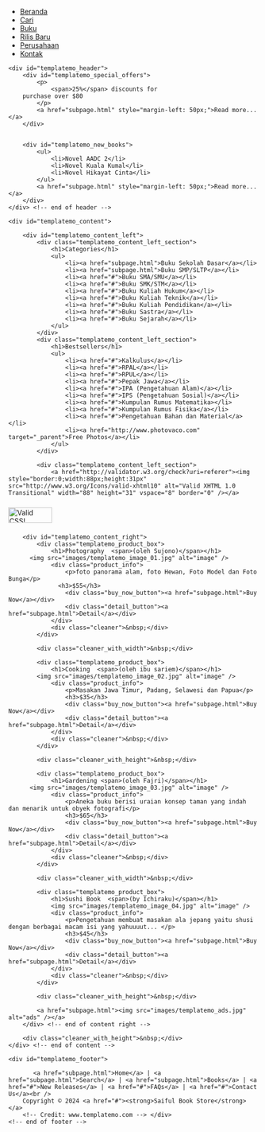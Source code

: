 <!DOCTYPE html PUBLIC "-//W3C//DTD XHTML 1.0 Transitional//EN" "http://www.w3.org/TR/xhtml1/DTD/xhtml1-transitional.dtd">
<html xmlns="http://www.w3.org/1999/xhtml">
<head>
<meta http-equiv="Content-Type" content="text/html; charset=utf-8" />
<title>Toko Buku Saiful, Semua Ada</title>
<meta name="keywords" content="" />
<meta name="description" content="" />
<link href="templatemo_style.css" rel="stylesheet" type="text/css" />
</head>
<body>
<!--  Free CSS Templates from www.templatemo.com -->
<div id="templatemo_container">
	<div id="templatemo_menu">
    	<ul>
            <li><a href="index.html" class="current">Beranda</a></li>
            <li><a href="subpage.html">Cari</a></li>
            <li><a href="subpage.html">Buku</a></li>            
            <li><a href="subpage.html">Rilis Baru</a></li>  
            <li><a href="#">Perusahaan</a></li> 
            <li><a href="#">Kontak</a></li>
    	</ul>
    </div> <!-- end of menu -->
    
    <div id="templatemo_header">
    	<div id="templatemo_special_offers">
        	<p>
                <span>25%</span> discounts for
        purchase over $80
        	</p>
			<a href="subpage.html" style="margin-left: 50px;">Read more...</a>
        </div>
        
        
        <div id="templatemo_new_books">
        	<ul>
                <li>Novel AADC 2</li>
                <li>Novel Kuala Kumal</li>
                <li>Novel Hikayat Cinta</li>
            </ul>
            <a href="subpage.html" style="margin-left: 50px;">Read more...</a>
        </div>
    </div> <!-- end of header -->
    
    <div id="templatemo_content">
    	
        <div id="templatemo_content_left">
        	<div class="templatemo_content_left_section">
            	<h1>Categories</h1>
                <ul>
                    <li><a href="subpage.html">Buku Sekolah Dasar</a></li>
                    <li><a href="subpage.html">Buku SMP/SLTP</a></li>
                    <li><a href="#">Buku SMA/SMU</a></li>
                    <li><a href="#">Buku SMK/STM</a></li>
                    <li><a href="#">Buku Kuliah Hukum</a></li>
                    <li><a href="#">Buku Kuliah Teknik</a></li>
                    <li><a href="#">Buku Kuliah Pendidikan</a></li>
                    <li><a href="#">Buku Sastra</a></li>
                    <li><a href="#">Buku Sejarah</a></li>
            	</ul>
            </div>
			<div class="templatemo_content_left_section">
            	<h1>Bestsellers</h1>
                <ul>
                    <li><a href="#">Kalkulus</a></li>
                    <li><a href="#">RPAL</a></li>
                    <li><a href="#">RPUL</a></li>
                    <li><a href="#">Pepak Jawa</a></li>
                    <li><a href="#">IPA (Pengetahuan Alam)</a></li>
                    <li><a href="#">IPS (Pengetahuan Sosial)</a></li>
                    <li><a href="#">Kumpulan Rumus Matematika></li>
                    <li><a href="#">Kumpulan Rumus Fisika</a></li>
                    <li><a href="#">Pengetahuan Bahan dan Material</a></li>
                    <li><a href="http://www.photovaco.com" target="_parent">Free Photos</a></li>
            	</ul>
            </div>
            
            <div class="templatemo_content_left_section">                
                <a href="http://validator.w3.org/check?uri=referer"><img style="border:0;width:88px;height:31px" src="http://www.w3.org/Icons/valid-xhtml10" alt="Valid XHTML 1.0 Transitional" width="88" height="31" vspace="8" border="0" /></a>
<a href="http://jigsaw.w3.org/css-validator/check/referer"><img style="border:0;width:88px;height:31px"  src="http://jigsaw.w3.org/css-validator/images/vcss-blue" alt="Valid CSS!" vspace="8" border="0" /></a>
			</div>
        </div> <!-- end of content left -->
        
        <div id="templatemo_content_right">
        	<div class="templatemo_product_box">
            	<h1>Photography  <span>(oleh Sujono)</span></h1>
   	      <img src="images/templatemo_image_01.jpg" alt="image" />
                <div class="product_info">
                	<p>foto panorama alam, foto Hewan, Foto Model dan Foto Bunga</p>
                  <h3>$55</h3>
                    <div class="buy_now_button"><a href="subpage.html">Buy Now</a></div>
                    <div class="detail_button"><a href="subpage.html">Detail</a></div>
                </div>
                <div class="cleaner">&nbsp;</div>
            </div>
            
            <div class="cleaner_with_width">&nbsp;</div>
            
            <div class="templatemo_product_box">
            	<h1>Cooking  <span>(oleh ibu sariem)</span></h1>
       	    <img src="images/templatemo_image_02.jpg" alt="image" />
                <div class="product_info">
                	<p>Masakan Jawa Timur, Padang, Selawesi dan Papua</p>
                    <h3>$35</h3>
                    <div class="buy_now_button"><a href="subpage.html">Buy Now</a></div>
                    <div class="detail_button"><a href="subpage.html">Detail</a></div>
                </div>
                <div class="cleaner">&nbsp;</div>
            </div>
            
            <div class="cleaner_with_height">&nbsp;</div>
            
            <div class="templatemo_product_box">
            	<h1>Gardening <span>(oleh Fajri)</span></h1>
   	      <img src="images/templatemo_image_03.jpg" alt="image" />
                <div class="product_info">
                	<p>Aneka buku berisi uraian konsep taman yang indah dan menarik untuk obyek fotografi</p>
                    <h3>$65</h3>
                    <div class="buy_now_button"><a href="subpage.html">Buy Now</a></div>
                    <div class="detail_button"><a href="subpage.html">Detail</a></div>
                </div>
                <div class="cleaner">&nbsp;</div>
            </div>
            
            <div class="cleaner_with_width">&nbsp;</div>
            
            <div class="templatemo_product_box">
            	<h1>Sushi Book  <span>(by Ichiraku)</span></h1>
            	<img src="images/templatemo_image_04.jpg" alt="image" />
                <div class="product_info">
                	<p>Pengetahuan membuat masakan ala jepang yaitu shusi dengan berbagai macam isi yang yahuuuut... </p>
                    <h3>$45</h3>
                    <div class="buy_now_button"><a href="subpage.html">Buy Now</a></div>
                    <div class="detail_button"><a href="subpage.html">Detail</a></div>
                </div>
                <div class="cleaner">&nbsp;</div>
            </div>
            
            <div class="cleaner_with_height">&nbsp;</div>
            
            <a href="subpage.html"><img src="images/templatemo_ads.jpg" alt="ads" /></a>
        </div> <!-- end of content right -->
    
    	<div class="cleaner_with_height">&nbsp;</div>
    </div> <!-- end of content -->
    
    <div id="templatemo_footer">
    
	       <a href="subpage.html">Home</a> | <a href="subpage.html">Search</a> | <a href="subpage.html">Books</a> | <a href="#">New Releases</a> | <a href="#">FAQs</a> | <a href="#">Contact Us</a><br />
        Copyright © 2024 <a href="#"><strong>Saiful Book Store</strong></a> 
        <!-- Credit: www.templatemo.com -->	</div> 
    <!-- end of footer -->
<!--  Free CSS Template www.templatemo.com -->
</div> <!-- end of container -->
<!-- templatemo 086 book store -->
<!-- 
Book Store Template 
http://www.templatemo.com/preview/templatemo_086_book_store 
-->
</body>
</html>
